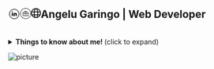 ## Angelu Garingo | Web Developer <a href="https://www.linkedin.com/in/algaringo/"><img align="left" alt="Linkedin" width="24px" src="https://raw.githubusercontent.com/algaringo/algaringo/master/icon/linkedin.png" /></a><a href="https://algaringo.github.io/blog.html"><img align="left" alt="Leetcode" width="22px" src="https://raw.githubusercontent.com/algaringo/algaringo/master/icon/breifcase.png" /></a><a href="https://algaringo.github.io/"><img align="left" alt=" Codechef" width="20px" src="https://raw.githubusercontent.com/algaringo/algaringo/master/icon/world.png" /></a>  &nbsp; &nbsp; 

<br />


<details>
  <summary> <b> Things to know about me! </b> (click to expand) </summary>
  
<br />
  
   🙋 | :octocat:
------------ | -------------
Hey there! I'm Angelu, a web developer … and a curious person.  Besides programming, I enjoy reading, watching anime, kdramas, and any other form of media that would help me drown out my own thoughts. Totally understandable if you would judge me based on my faves: [Anime] Steins Gate, Shingeki no Kyojin. [Books] Circe, The Perks of Being a Wallflower, Tuesdays with Morrie. [TV series] It's Okay to Not Be Okay, How to Get Away with Murder, Vampire Diaries (ok judge me now). Oh, and I also like learning new things. | [![Top Langs](https://github-readme-stats.vercel.app/api/top-langs/?username=algaringo&layout=compact)](https://github.com/anuraghazra/github-readme-stats) <p align="center"> 011011010110010101101111011101110010000100100001  </p>

---

### I'm currently...

- Improving my skills on database management
- Trying to learn React with Redux
- Trying to cook/bake cool recipes I find online
- Trying to stay fit whilst trying to fit 10 pizzas in my mouth kek
- Trying to finish my degree T_T
- Basically just trying

---

</details>

![picture](https://raw.githubusercontent.com/saadeghi/saadeghi/master/dino.gif)


